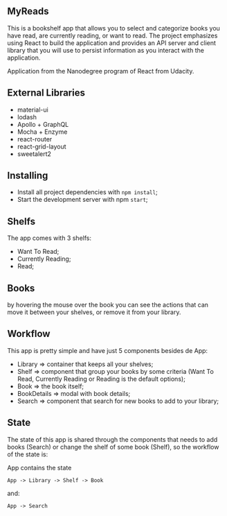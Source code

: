 ## MyReads

This is a bookshelf app that allows you to select and categorize books you have read, are currently reading, or want to read. The project emphasizes using React to build the application and provides an API server and client library that you will use to persist information as you interact with the application.

Application from the Nanodegree program of React from Udacity.


## External Libraries

- material-ui
- lodash
- Apollo + GraphQL
- Mocha + Enzyme
- react-router
- react-grid-layout
- sweetalert2


## Installing

- Install all project dependencies with `npm install`;
- Start the development server with npm `start`;


## Shelfs

The app comes with 3 shelfs:

- Want To Read;
- Currently Reading;
- Read;

<!-- In the app you can add more shelves as you wish (e.g.: a new shelf with books of sports).
You can clear the shelf too with a button in the top right corner.
 -->

## Books

by hovering the mouse over the book you can see the actions that can move it between your shelves, or remove it from your library.


## Workflow

This app is pretty simple and have just 5 components besides de App:

- Library => container that keeps all your shelves;
- Shelf => component that group your books by some criteria (Want To Read, Currently Reading or Reading is the default options);
- Book => the book itself;
- BookDetails => modal with book details;
- Search => component that search for new books to add to your library;


## State

The state of this app is shared through the components that needs to add books (Search) or change the shelf of some book (Shelf), so the workflow of the state is:

App contains the state

`App -> Library -> Shelf -> Book`

and:

`App -> Search`